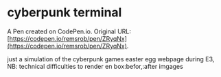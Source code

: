 # cyberpunk terminal

A Pen created on CodePen.io. Original URL: [https://codepen.io/remsrob/pen/ZRyqNx](https://codepen.io/remsrob/pen/ZRyqNx).

just a simulation of the cyberpunk games easter egg webpage during E3, 
NB: technical difficulties to render en box:befor,:after imgages